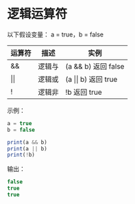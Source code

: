 # 逻辑运算符

以下假设变量： a = true，b = false

| 运算符 | 描述 | 实例 |
| ---- | ---- | ---- |
| && | 逻辑与 | (a && b) 返回 false |
| \|\| | 逻辑或 | (a \|\| b) 返回 true |
| ! | 逻辑非 | !b 返回 true |

示例：

```ts
a = true
b = false

print(a && b)
print(a || b)
print(!b)
```

输出：

```ts
false
true
true
```